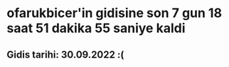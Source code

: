 # ofarukbicer'in gidisine son 7 gun 18 saat 51 dakika 55 saniye kaldi

## Gidis tarihi: 30.09.2022 :(